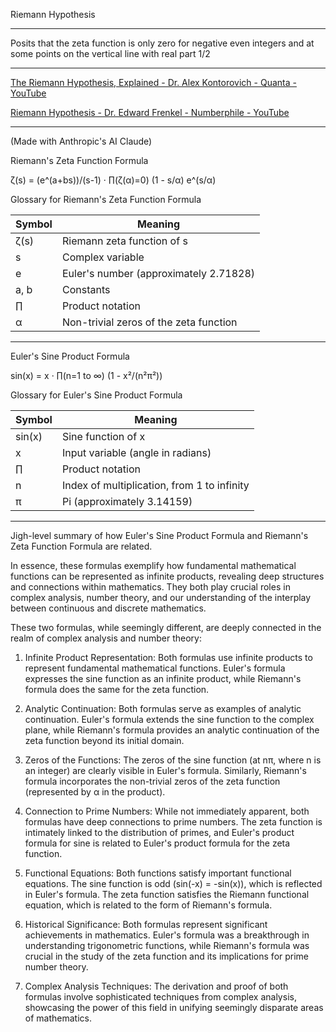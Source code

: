 Riemann Hypothesis
- - - -
Posits that the zeta function is only zero for negative even integers and at some points on the vertical line with real part 1/2
- - - -

[The Riemann Hypothesis, Explained - Dr. Alex Kontorovich - Quanta - YouTube](https://youtu.be/zlm1aajH6gY?si=qWrzLEK5SmoNeMjo)

[Riemann Hypothesis - Dr. Edward Frenkel - Numberphile - YouTube](https://youtu.be/d6c6uIyieoo?si=gcDPAMUE7LsEy7O2)

- - - -

(Made with Anthropic's AI Claude)

Riemann's Zeta Function Formula

ζ(s) = (e^(a+bs))/(s-1) · ∏(ζ(α)=0) (1 - s/α) e^(s/α)

Glossary for Riemann's Zeta Function Formula

| Symbol | Meaning |
|--------|---------|
| ζ(s)   | Riemann zeta function of s |
| s      | Complex variable |
| e      | Euler's number (approximately 2.71828) |
| a, b   | Constants |
| ∏      | Product notation |
| α      | Non-trivial zeros of the zeta function |

- - - -

Euler's Sine Product Formula

sin(x) = x · ∏(n=1 to ∞) (1 - x²/(n²π²))

Glossary for Euler's Sine Product Formula

| Symbol | Meaning |
|--------|---------|
| sin(x) | Sine function of x |
| x      | Input variable (angle in radians) |
| ∏      | Product notation |
| n      | Index of multiplication, from 1 to infinity |
| π      | Pi (approximately 3.14159) |

- - - -
Jigh-level summary of how Euler's Sine Product Formula and Riemann's Zeta Function Formula are related.

In essence, these formulas exemplify how fundamental mathematical functions can be represented as infinite products, revealing deep structures and connections within mathematics. They both play crucial roles in complex analysis, number theory, and our understanding of the interplay between continuous and discrete mathematics.

These two formulas, while seemingly different, are deeply connected in the realm of complex analysis and number theory:

1. Infinite Product Representation:
   Both formulas use infinite products to represent fundamental mathematical functions. Euler's formula expresses the sine function as an infinite product, while Riemann's formula does the same for the zeta function.

2. Analytic Continuation:
   Both formulas serve as examples of analytic continuation. Euler's formula extends the sine function to the complex plane, while Riemann's formula provides an analytic continuation of the zeta function beyond its initial domain.

3. Zeros of the Functions:
   The zeros of the sine function (at nπ, where n is an integer) are clearly visible in Euler's formula. Similarly, Riemann's formula incorporates the non-trivial zeros of the zeta function (represented by α in the product).

4. Connection to Prime Numbers:
   While not immediately apparent, both formulas have deep connections to prime numbers. The zeta function is intimately linked to the distribution of primes, and Euler's product formula for sine is related to Euler's product formula for the zeta function.

5. Functional Equations:
   Both functions satisfy important functional equations. The sine function is odd (sin(-x) = -sin(x)), which is reflected in Euler's formula. The zeta function satisfies the Riemann functional equation, which is related to the form of Riemann's formula.

6. Historical Significance:
   Both formulas represent significant achievements in mathematics. Euler's formula was a breakthrough in understanding trigonometric functions, while Riemann's formula was crucial in the study of the zeta function and its implications for prime number theory.

7. Complex Analysis Techniques:
   The derivation and proof of both formulas involve sophisticated techniques from complex analysis, showcasing the power of this field in unifying seemingly disparate areas of mathematics.


